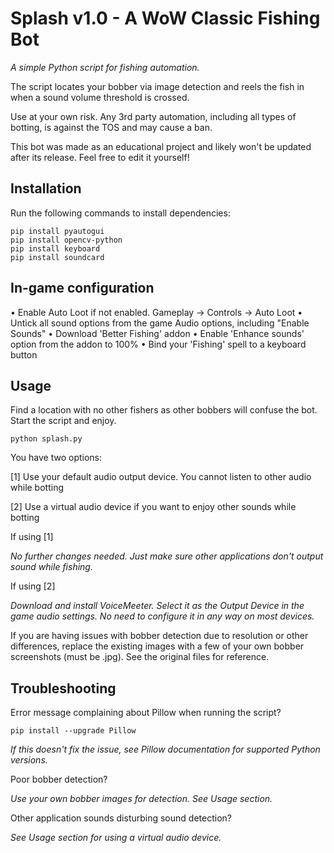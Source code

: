 # Splash v1.0 - A WoW Classic Fishing Bot

*A simple Python script for fishing automation.*

The script locates your bobber via image detection and reels the fish in when a sound volume threshold is crossed.

Use at your own risk. Any 3rd party automation, including all types of botting, is against the TOS and may cause a ban.

This bot was made as an educational project and likely won't be updated after its release. Feel free to edit it yourself!


## Installation

Run the following commands to install dependencies:

```
pip install pyautogui
pip install opencv-python
pip install keyboard
pip install soundcard
```

## In-game configuration

• Enable Auto Loot if not enabled. Gameplay -> Controls -> Auto Loot
• Untick all sound options from the game Audio options, including "Enable Sounds"
• Download 'Better Fishing' addon
• Enable 'Enhance sounds' option from the addon to 100%
• Bind your 'Fishing' spell to a keyboard button


## Usage

Find a location with no other fishers as other bobbers will confuse the bot. Start the script and enjoy.
```
python splash.py
```

You have two options: 

[1] Use your default audio output device. You cannot listen to other audio while botting

[2] Use a virtual audio device if you want to enjoy other sounds while botting


If using [1]

*No further changes needed. Just make sure other applications don't output sound while fishing.*


If using [2]

*Download and install VoiceMeeter. Select it as the Output Device in the game audio settings. No need to configure it in any way on most devices.*


If you are having issues with bobber detection due to resolution or other differences, replace the existing images with a few of your own bobber screenshots (must be .jpg). See the original files for reference.


## Troubleshooting

Error message complaining about Pillow when running the script?

```
pip install --upgrade Pillow
```
*If this doesn't fix the issue, see Pillow documentation for supported Python versions.*

Poor bobber detection?

*Use your own bobber images for detection. See Usage section.*

Other application sounds disturbing sound detection?

*See Usage section for using a virtual audio device.*
